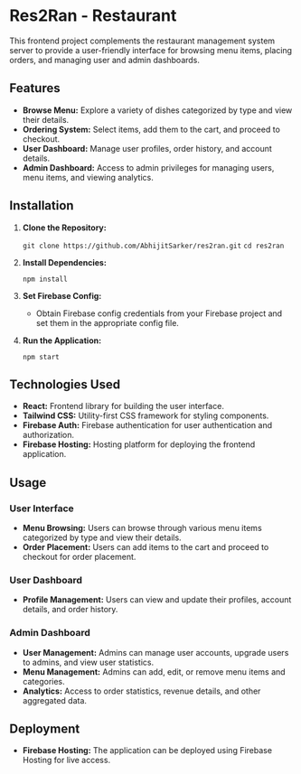 
# Res2Ran - Restaurant

This frontend project complements the restaurant management system server to provide a user-friendly interface for browsing menu items, placing orders, and managing user and admin dashboards.

## Features

-   **Browse Menu:** Explore a variety of dishes categorized by type and view their details.
-   **Ordering System:** Select items, add them to the cart, and proceed to checkout.
-   **User Dashboard:** Manage user profiles, order history, and account details.
-   **Admin Dashboard:** Access to admin privileges for managing users, menu items, and viewing analytics.

## Installation

1.  **Clone the Repository:**
    
    
    `git clone https://github.com/AbhijitSarker/res2ran.git`
    `cd res2ran` 
    
2.  **Install Dependencies:**
        
    `npm install` 
    
3.  **Set Firebase Config:**
    
    -   Obtain Firebase config credentials from your Firebase project and set them in the appropriate config file.
4.  **Run the Application:**
    
    
    `npm start` 
        

## Technologies Used

-   **React:** Frontend library for building the user interface.
-   **Tailwind CSS:** Utility-first CSS framework for styling components.
-   **Firebase Auth:** Firebase authentication for user authentication and authorization.
-   **Firebase Hosting:** Hosting platform for deploying the frontend application.

## Usage

### User Interface

-   **Menu Browsing:** Users can browse through various menu items categorized by type and view their details.
-   **Order Placement:** Users can add items to the cart and proceed to checkout for order placement.

### User Dashboard

-   **Profile Management:** Users can view and update their profiles, account details, and order history.

### Admin Dashboard

-   **User Management:** Admins can manage user accounts, upgrade users to admins, and view user statistics.
-   **Menu Management:** Admins can add, edit, or remove menu items and categories.
-   **Analytics:** Access to order statistics, revenue details, and other aggregated data.

## Deployment

-   **Firebase Hosting:** The application can be deployed using Firebase Hosting for live access.

